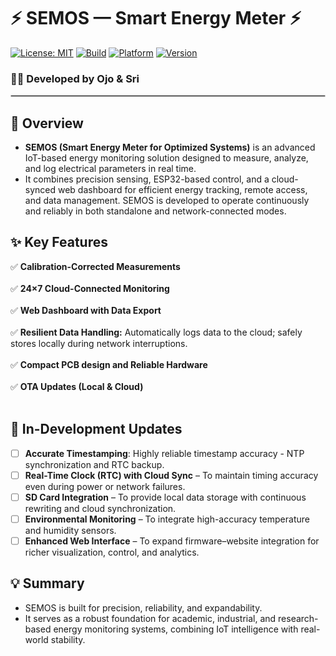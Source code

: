 # ⚡ SEMOS — Smart Energy Meter ⚡
[![License: MIT](https://img.shields.io/badge/License-MIT-green.svg)](LICENSE)
[![Build](https://img.shields.io/badge/Build-Stable-blue.svg)]()
[![Platform](https://img.shields.io/badge/Platform-ESP32-orange.svg)]()
[![Version](https://img.shields.io/badge/Version-2.2-lightgrey.svg)]()

### 👩‍🔬 Developed by **Ojo & Sri**

<hr style="border:0.3px solid #ccc;"/>

## 📘 Overview  

- **SEMOS (Smart Energy Meter for Optimized Systems)** is an advanced IoT-based energy monitoring solution designed to measure, analyze, and log electrical parameters in real time.
- It combines precision sensing, ESP32-based control, and a cloud-synced web dashboard for efficient energy tracking, remote access, and data management. SEMOS is developed to operate continuously and reliably in both standalone and network-connected modes.  

## ✨ Key Features

✅ **Calibration-Corrected Measurements** <br><br>
✅ **24×7 Cloud-Connected Monitoring** <br><br>
✅ **Web Dashboard with Data Export** <br><br>
✅ **Resilient Data Handling:** Automatically logs data to the cloud; safely stores locally during network interruptions. <br><br>
✅ **Compact PCB design and Reliable Hardware** <br><br>
✅ **OTA Updates (Local & Cloud)** <br><br>

## 🧩 In-Development Updates

- [ ] **Accurate Timestamping**: Highly reliable timestamp accuracy - NTP synchronization and RTC backup.  
- [ ] **Real-Time Clock (RTC) with Cloud Sync** – To maintain timing accuracy even during power or network failures.  
- [ ] **SD Card Integration** – To provide local data storage with continuous rewriting and cloud synchronization.  
- [ ] **Environmental Monitoring** – To integrate high-accuracy temperature and humidity sensors.  
- [ ] **Enhanced Web Interface** – To expand firmware–website integration for richer visualization, control, and analytics.

## 💡 Summary  
- SEMOS is built for precision, reliability, and expandability.  
- It serves as a robust foundation for academic, industrial, and research-based energy monitoring systems, combining IoT intelligence with real-world stability.
